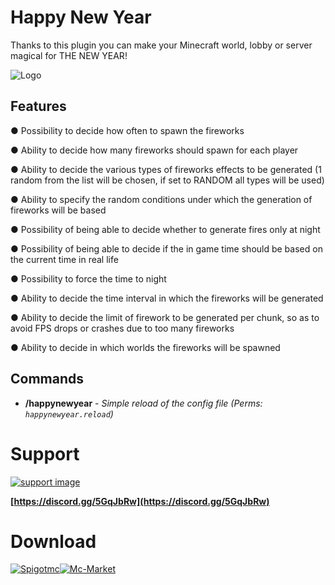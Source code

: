 # Happy New Year

Thanks to this plugin you can make your Minecraft world, lobby or server magical for THE NEW YEAR!

![Logo](https://www.spigotmc.org/data/resource_icons/87/87326.jpg?1609488755)


## Features

● Possibility to decide how often to spawn the fireworks

● Ability to decide how many fireworks should spawn for each player

● Ability to decide the various types of fireworks effects to be generated (1 random from the list will be chosen, if set to RANDOM all types will be used)

● Ability to specify the random conditions under which the generation of fireworks will be based

● Possibility of being able to decide whether to generate fires only at night

● Possibility of being able to decide if the in game time should be based on the current time in real life

● Possibility to force the time to night

● Ability to decide the time interval in which the fireworks will be generated

● Ability to decide the limit of firework to be generated per chunk, so as to avoid FPS drops or crashes due to too many fireworks

● Ability to decide in which worlds the fireworks will be spawned


## Commands
* **/happynewyear** - *Simple reload of the config file (Perms: `happynewyear.reload`)*


# Support

[![support image](https://www.heroxwar.com/discordLogo.png)](https://discord.gg/5GqJbRw)

**[https://discord.gg/5GqJbRw](https://discord.gg/5GqJbRw)**


# Download
[![Spigotmc](https://static.spigotmc.org/img/spigot.png)](https://www.spigotmc.org/resources/happy-new-year-%E2%9C%A8-custom-firework-%E2%9C%A8-ingame-real-time-%E2%9C%A8-optimizations-and-more.87326/)[![Mc-Market](https://www.mc-market.org/styles/mcmarketv2/xenforo/logo.og.png)](https://www.mc-market.org/resources/18553/)
